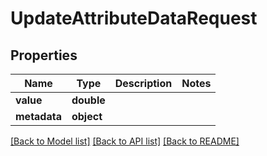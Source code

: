 # UpdateAttributeDataRequest

## Properties
Name | Type | Description | Notes
------------ | ------------- | ------------- | -------------
**value** | **double** |  | 
**metadata** | **object** |  | 

[[Back to Model list]](../README.md#documentation-for-models) [[Back to API list]](../README.md#documentation-for-api-endpoints) [[Back to README]](../README.md)


